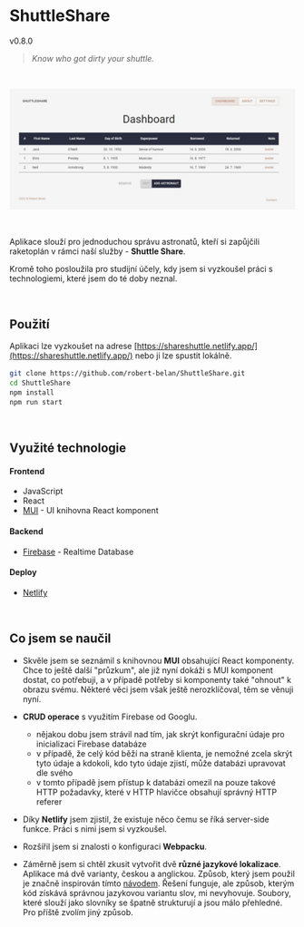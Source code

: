 # ShuttleShare
v0.8.0
> _Know who got dirty your shuttle._

<br>

![ShuttleShare - Dashboard](public/githubReadmePic.jpg)

<br>


Aplikace slouží pro jednoduchou správu astronatů, kteří si zapůjčili raketoplán v rámci naší služby - **Shuttle Share**.

Kromě toho posloužila pro studijní účely, kdy jsem si vyzkoušel práci s technologiemi, které jsem do té doby neznal.

<br>



## Použití
Aplikaci lze vyzkoušet na adrese [https://shareshuttle.netlify.app/](https://shareshuttle.netlify.app/) nebo ji lze spustit lokálně.


```bash
git clone https://github.com/robert-belan/ShuttleShare.git
cd ShuttleShare
npm install
npm run start
```

<br>



## Využité technologie

#### Frontend
- JavaScript
- React
- [MUI](https://mui.com/) - UI knihovna React komponent

#### Backend
- [Firebase](https://firebase.google.com/) - Realtime Database

#### Deploy
- [Netlify](https://www.netlify.com/)

<br>



## Co jsem se naučil

- Skvěle jsem se seznámil s knihovnou **MUI** obsahující React komponenty. Chce to ještě další "průzkum", ale již nyní dokáži s MUI komponent dostat, co potřebuji, a v případě potřeby si komponenty také "ohnout" k obrazu svému. Některé věci jsem však ještě nerozklíčoval, těm se věnuji nyní.

- **CRUD operace** s využitím Firebase od Googlu.
  - nějakou dobu jsem strávil nad tím, jak skrýt konfigurační údaje pro inicializaci Firebase databáze
  - v případě, že celý kód běží na straně klienta, je nemožné zcela skrýt tyto údaje a kdokoli, kdo tyto údaje zjistí, může databázi upravovat dle svého
  - v tomto případě jsem přístup k databázi omezil na pouze takové HTTP požadavky, které v HTTP hlavičce obsahují správný HTTP referer
  
- Díky **Netlify** jsem zjistil, že existuje něco čemu se říká server-side funkce. Práci s nimi jsem si vyzkoušel.

- Rozšířil jsem si znalosti o konfiguraci **Webpacku**.

- Záměrně jsem si chtěl zkusit vytvořit dvě **různé jazykové lokalizace**. Aplikace má dvě varianty, českou a anglickou. Způsob, který jsem použil je značně inspirován tímto [návodem](https://dev.to/halilcanozcelik/create-a-multi-language-website-with-react-context-api-4i27). Řešení funguje, ale způsob, kterým kód získává správnou jazykovou variantu slov, mi nevyhovuje. Soubory, které slouží jako slovníky se špatně strukturují a jsou málo přehledné. Pro příště zvolím jiný způsob.
